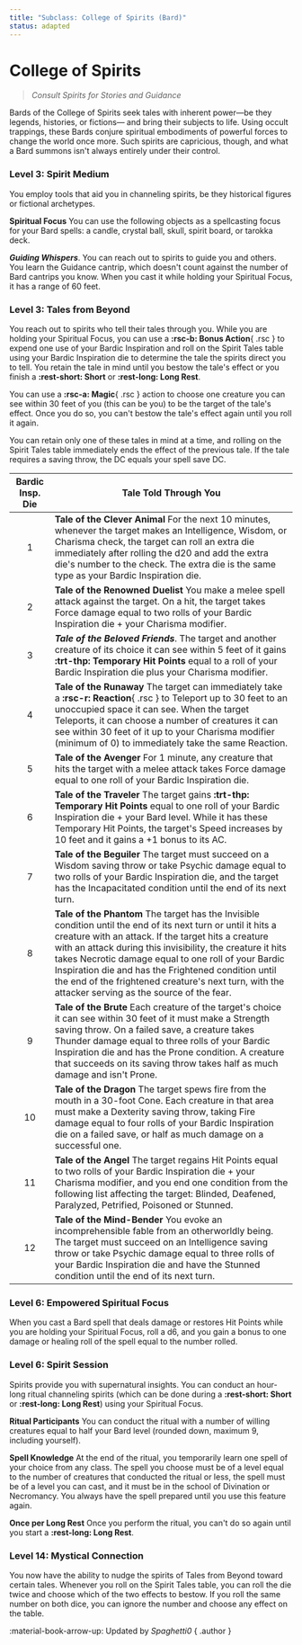 ```yaml
---
title: "Subclass: College of Spirits (Bard)"
status: adapted
---
```


<p style="display:none">
Consult Spirits for Stories and Guidance.
</p>

# College of Spirits

> *Consult Spirits for Stories and Guidance*

Bards of the College of Spirits seek tales with inherent power—be they legends, histories, or fictions— and bring their subjects to life. Using occult trappings, these Bards conjure spiritual embodiments of powerful forces to change the world once more. Such spirits are capricious, though, and what a Bard summons isn't always entirely under their control.

### Level 3: Spirit Medium

You employ tools that aid you in channeling spirits, be they historical figures or fictional archetypes.

**Spiritual Focus**  You can use the following objects as a spellcasting focus for your Bard spells: a candle, crystal ball, skull, spirit board, or tarokka deck.

***Guiding Whispers***. You can reach out to spirits to guide you and others. You learn the Guidance cantrip, which doesn't count against the number of Bard cantrips you know. When you cast it while holding your Spiritual Focus, it has a range of 60 feet.

### Level 3: Tales from Beyond

You reach out to spirits who tell their tales through you. While you are holding your Spiritual Focus, you can use a **:rsc-b: Bonus Action**{ .rsc } to expend one use of your Bardic Inspiration and roll on the Spirit Tales table using your Bardic Inspiration die to determine the tale the spirits direct you to tell. You retain the tale in mind until you bestow the tale's effect or you finish a **:rest-short: Short** or **:rest-long: Long Rest**.

You can use a **:rsc-a: Magic**{ .rsc } action to choose one creature you can see within 30 feet of you (this can be you) to be the target of the tale's effect. Once you do so, you can't bestow the tale's effect again until you roll it again.

You can retain only one of these tales in mind at a time, and rolling on the Spirit Tales table immediately ends the effect of the previous tale. If the tale requires a saving throw, the DC equals your spell save DC.

| Bardic Insp. Die | Tale Told Through You |
|:-:|---|
| 1 | **Tale of the Clever Animal**  For the next 10 minutes, whenever the target makes an Intelligence, Wisdom, or Charisma check, the target can roll an extra die immediately after rolling the d20 and add the extra die's number to the check. The extra die is the same type as your Bardic Inspiration die. |
| 2 | **Tale of the Renowned Duelist**  You make a melee spell attack against the target. On a hit, the target takes Force damage equal to two rolls of your Bardic Inspiration die + your Charisma modifier. |
| 3 | ***Tale of the Beloved Friends***. The target and another creature of its choice it can see within 5 feet of it gains **:trt-thp: Temporary Hit Points** equal to a roll of your Bardic Inspiration die plus your Charisma modifier. |
| 4 | **Tale of the Runaway**  The target can immediately take a **:rsc-r: Reaction**{ .rsc } to Teleport up to 30 feet to an unoccupied space it can see. When the target Teleports, it can choose a number of creatures it can see within 30 feet of it up to your Charisma modifier (minimum of 0) to immediately take the same Reaction. |
| 5 | **Tale of the Avenger**  For 1 minute, any creature that hits the target with a melee attack takes Force damage equal to one roll of your Bardic Inspiration die. |
| 6 | **Tale of the Traveler**  The target gains **:trt-thp: Temporary Hit Points** equal to one roll of your Bardic Inspiration die + your Bard level. While it has these Temporary Hit Points, the target's Speed increases by 10 feet and it gains a +1 bonus to its AC. |
| 7 | **Tale of the Beguiler**  The target must succeed on a Wisdom saving throw or take Psychic damage equal to two rolls of your Bardic Inspiration die, and the target has the Incapacitated condition until the end of its next turn. |
| 8 | **Tale of the Phantom**  The target has the Invisible condition until the end of its next turn or until it hits a creature with an attack. If the target hits a creature with an attack during this invisibility, the creature it hits takes Necrotic damage equal to one roll of your Bardic Inspiration die and has the Frightened condition until the end of the frightened creature's next turn, with the attacker serving as the source of the fear. |
| 9 | **Tale of the Brute**  Each creature of the target's choice it can see within 30 feet of it must make a Strength saving throw. On a failed save, a creature takes Thunder damage equal to three rolls of your Bardic Inspiration die and has the Prone condition. A creature that succeeds on its saving throw takes half as much damage and isn't Prone. |
| 10 | **Tale of the Dragon**  The target spews fire from the mouth in a 30-foot Cone. Each creature in that area must make a Dexterity saving throw, taking Fire damage equal to four rolls of your Bardic Inspiration die on a failed save, or half as much damage on a successful one. |
| 11 | **Tale of the Angel**  The target regains Hit Points equal to two rolls of your Bardic Inspiration die + your Charisma modifier, and you end one condition from the following list affecting the target: Blinded, Deafened, Paralyzed, Petrified, Poisoned or Stunned. |
| 12 | **Tale of the Mind-Bender**  You evoke an incomprehensible fable from an otherworldly being. The target must succeed on an Intelligence saving throw or take Psychic damage equal to three rolls of your Bardic Inspiration die and have the Stunned condition until the end of its next turn. |

### Level 6: Empowered Spiritual Focus

When you cast a Bard spell that deals damage or restores Hit Points while you are holding your Spiritual Focus, roll a d6, and you gain a bonus to one damage or healing roll of the spell equal to the number rolled.

### Level 6: Spirit Session

Spirits provide you with supernatural insights. You can conduct an hour-long ritual channeling spirits (which can be done during a **:rest-short: Short** or **:rest-long: Long Rest**) using your Spiritual Focus.

**Ritual Participants**  You can conduct the ritual with a number of willing creatures equal to half your Bard level (rounded down, maximum 9, including yourself).

**Spell Knowledge**  At the end of the ritual, you temporarily learn one spell of your choice from any class. The spell you choose must be of a level equal to the number of creatures that conducted the ritual or less, the spell must be of a level you can cast, and it must be in the school of Divination or Necromancy. You always have the spell prepared until you use this feature again.

**Once per Long Rest**  Once you perform the ritual, you can't do so again until you start a **:rest-long: Long Rest**.

### Level 14: Mystical Connection

You now have the ability to nudge the spirits of Tales from Beyond toward certain tales. Whenever you roll on the Spirit Tales table, you can roll the die twice and choose which of the two effects to bestow. If you roll the same number on both dice, you can ignore the number and choose any effect on the table.

:material-book-arrow-up: Updated by *Spaghetti0* 
{ .author }

